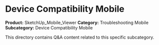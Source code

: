 # Device Compatibility Mobile

**Product:** SketchUp_Mobile_Viewer
**Category:** Troubleshooting Mobile
**Subcategory:** Device Compatibility Mobile

This directory contains Q&A content related to this specific subcategory.
